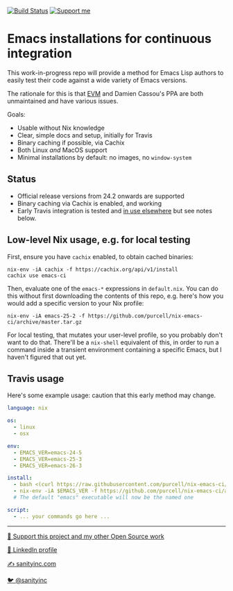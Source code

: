 [![Build Status](https://travis-ci.com/purcell/nix-emacs-ci.png?branch=master)](https://travis-ci.com/purcell/nix-emacs-ci)
<a href="https://www.patreon.com/sanityinc"><img alt="Support me" src="https://img.shields.io/badge/Support%20Me-%F0%9F%92%97-ff69b4.svg"></a>

# Emacs installations for continuous integration

This work-in-progress repo will provide a method for Emacs Lisp
authors to easily test their code against a wide variety of Emacs
versions.

The rationale for this is that [EVM](https://github.com/rejeep/evm)
and Damien Cassou's PPA are both unmaintained and have various issues.

Goals:

- Usable without Nix knowledge
- Clear, simple docs and setup, initially for Travis
- Binary caching if possible, via Cachix
- Both Linux *and* MacOS support
- Minimal installations by default: no images, no `window-system`

## Status

- Official release versions from 24.2 onwards are supported
- Binary caching via Cachix is enabled, and working
- Early Travis integration is tested and [in use
  elsewhere](https://github.com/purcell/emacs.d) but see notes below.

## Low-level Nix usage, e.g. for local testing

First, ensure you have `cachix` enabled, to obtain cached binaries:

```
nix-env -iA cachix -f https://cachix.org/api/v1/install
cachix use emacs-ci
```

Then, evaluate one of the `emacs-*` expressions in `default.nix`. You
can do this without first downloading the contents of this repo,
e.g. here's how you would add a specific version to your Nix profile:

```
nix-env -iA emacs-25-2 -f https://github.com/purcell/nix-emacs-ci/archive/master.tar.gz
```

For local testing, that mutates your user-level profile, so you
probably don't want to do that.  There'll be a `nix-shell` equivalent
of this, in order to run a command inside a transient environment
containing a specific Emacs, but I haven't figured that out yet.

## Travis usage

Here's some example usage: caution that this early method may change.

```yaml
language: nix

os:
  - linux
  - osx

env:
  - EMACS_VER=emacs-24-5
  - EMACS_VER=emacs-25-3
  - EMACS_VER=emacs-26-3

install:
  - bash <(curl https://raw.githubusercontent.com/purcell/nix-emacs-ci/master/travis-install)
  - nix-env -iA $EMACS_VER -f https://github.com/purcell/nix-emacs-ci/archive/master.tar.gz
  # The default "emacs" executable will now be the named one

script:
  - ... your commands go here ...
```

<hr>


[💝 Support this project and my other Open Source work](https://www.patreon.com/sanityinc)

[💼 LinkedIn profile](https://uk.linkedin.com/in/stevepurcell)

[✍ sanityinc.com](http://www.sanityinc.com/)

[🐦 @sanityinc](https://twitter.com/sanityinc)

